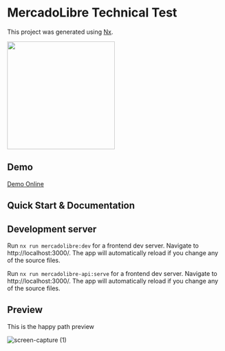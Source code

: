 # MercadoLibre Technical Test

This project was generated using [Nx](https://nx.dev).

<p><img src="https://raw.githubusercontent.com/nrwl/nx/master/nx-logo.png" width="250"></p>

## Demo

[Demo Online](http://52.179.85.52:3000)

## Quick Start & Documentation

## Development server

Run `nx run mercadolibre:dev` for a frontend dev server. Navigate to http://localhost:3000/. The app will automatically reload if you change any of the source files.

Run `nx run mercadolibre-api:serve` for a frontend dev server. Navigate to http://localhost:3000/. The app will automatically reload if you change any of the source files.

## Preview

This is the happy path preview

![screen-capture (1)](https://github.com/DuwanSierra/meli-prueba/assets/43664204/6da1d2c4-84b4-4f5e-b86a-147e5f2ff992)
